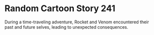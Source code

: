 # Random Cartoon Story 241

During a time-traveling adventure, Rocket and Venom encountered their past and future selves, leading to unexpected consequences.